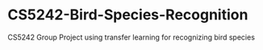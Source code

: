 # CS5242-Bird-Species-Recognition
CS5242 Group Project using transfer learning for recognizing bird species
